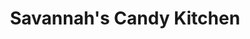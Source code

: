 ---
title: "Savannah's Candy Kitchen"
url: /savannah/savannahs-candy-kitchen/
shop: confectionery
---